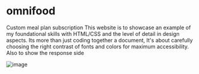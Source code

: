 # omnifood
Custom meal plan subscription
This website is to showcase an example of my foundational skills with HTML/CSS and the level of detail in design aspects.
Its more than just coding together a document, It's about carefully choosing the right contrast of fonts and colors for maximum accessibility.
Also to show the response side


![image](https://user-images.githubusercontent.com/75099373/160048274-441cfc82-008e-4ec3-8838-ef9d02a853da.png)
